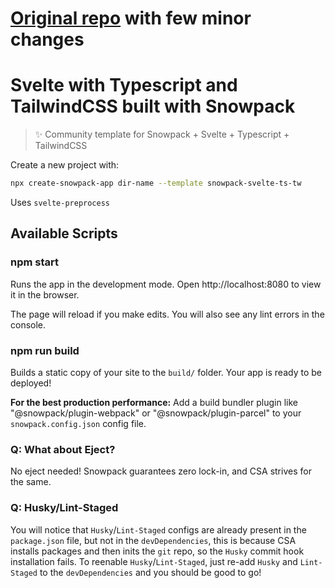 # [Original repo](https://github.com/GarrettCannon/snowpack-svelte-ts-tw) with few minor changes


# Svelte with Typescript and TailwindCSS built with Snowpack

> ✨ Community template for Snowpack + Svelte + Typescript + TailwindCSS

Create a new project with:

```bash
npx create-snowpack-app dir-name --template snowpack-svelte-ts-tw
```

Uses `svelte-preprocess`

## Available Scripts

### npm start

Runs the app in the development mode.
Open http://localhost:8080 to view it in the browser.

The page will reload if you make edits.
You will also see any lint errors in the console.

### npm run build

Builds a static copy of your site to the `build/` folder.
Your app is ready to be deployed!

**For the best production performance:** Add a build bundler plugin like "@snowpack/plugin-webpack" or "@snowpack/plugin-parcel" to your `snowpack.config.json` config file.

### Q: What about Eject?

No eject needed! Snowpack guarantees zero lock-in, and CSA strives for the same.

### Q: Husky/Lint-Staged

You will notice that `Husky`/`Lint-Staged` configs are already present in the `package.json` file, but not in the `devDependencies`, this is because CSA installs packages and then inits the `git` repo, so the `Husky` commit hook installation fails. To reenable `Husky`/`Lint-Staged`, just re-add `Husky` and `Lint-Staged` to the `devDependencies` and you should be good to go!
